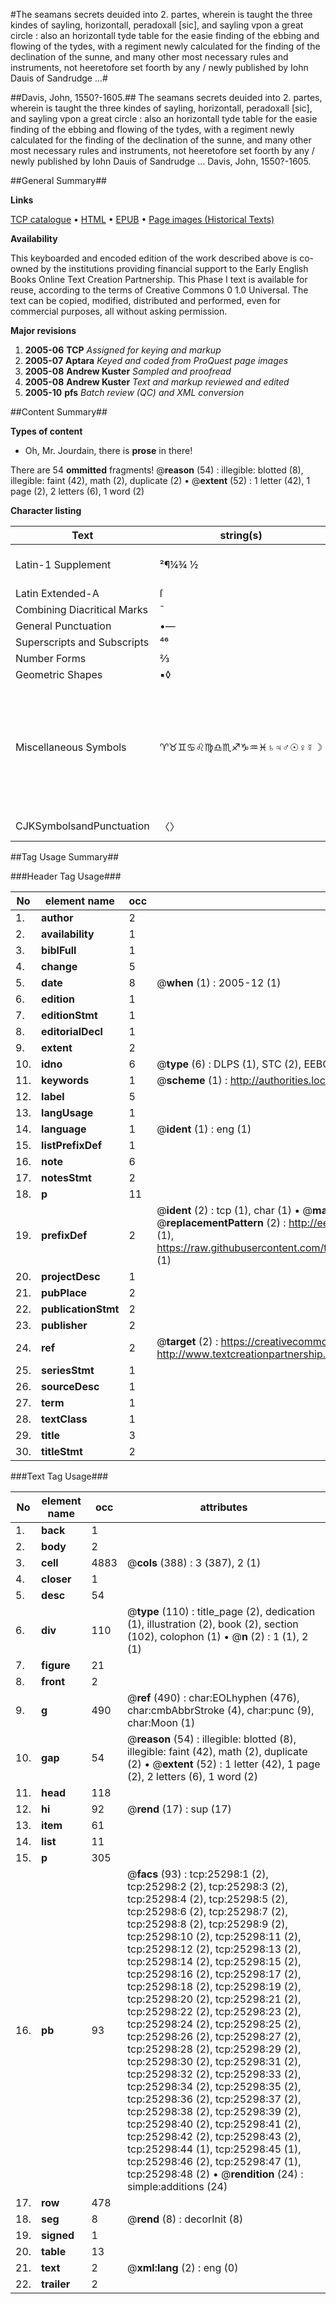 #The seamans secrets deuided into 2. partes, wherein is taught the three kindes of sayling, horizontall, peradoxall [sic], and sayling vpon a great circle : also an horizontall tyde table for the easie finding of the ebbing and flowing of the tydes, with a regiment newly calculated for the finding of the declination of the sunne, and many other most necessary rules and instruments, not heeretofore set foorth by any / newly published by Iohn Dauis of Sandrudge ...#

##Davis, John, 1550?-1605.##
The seamans secrets deuided into 2. partes, wherein is taught the three kindes of sayling, horizontall, peradoxall [sic], and sayling vpon a great circle : also an horizontall tyde table for the easie finding of the ebbing and flowing of the tydes, with a regiment newly calculated for the finding of the declination of the sunne, and many other most necessary rules and instruments, not heeretofore set foorth by any / newly published by Iohn Dauis of Sandrudge ...
Davis, John, 1550?-1605.

##General Summary##

**Links**

[TCP catalogue](http://www.ota.ox.ac.uk/tcp/)  • 
[HTML](http://tei.it.ox.ac.uk/tcp/Texts-HTML/free/A19/A19937.html)  • 
[EPUB](http://tei.it.ox.ac.uk/tcp/Texts-EPUB/free/A19/A19937.epub) • 
[Page images (Historical Texts)](https://data.historicaltexts.jisc.ac.uk/view?pubId=eebo-22270228e&pageId=eebo-22270228e-25298-1)

**Availability**

This keyboarded and encoded edition of the
	       work described above is co-owned by the institutions
	       providing financial support to the Early English Books
	       Online Text Creation Partnership. This Phase I text is
	       available for reuse, according to the terms of Creative
	       Commons 0 1.0 Universal. The text can be copied,
	       modified, distributed and performed, even for
	       commercial purposes, all without asking permission.

**Major revisions**

1. __2005-06__ __TCP__ *Assigned for keying and markup*
1. __2005-07__ __Aptara__ *Keyed and coded from ProQuest page images*
1. __2005-08__ __Andrew Kuster__ *Sampled and proofread*
1. __2005-08__ __Andrew Kuster__ *Text and markup reviewed and edited*
1. __2005-10__ __pfs__ *Batch review (QC) and XML conversion*

##Content Summary##

**Types of content**

  * Oh, Mr. Jourdain, there is **prose** in there!

There are 54 **ommitted** fragments! 
 @__reason__ (54) : illegible: blotted (8), illegible: faint (42), math (2), duplicate (2)  •  @__extent__ (52) : 1 letter (42), 1 page (2), 2 letters (6), 1 word (2)

**Character listing**


|Text|string(s)|codepoint(s)|
|---|---|---|
|Latin-1 Supplement|²¶¼¾ ½|178 182 188 190 160 189|
|Latin Extended-A|ſ|383|
|Combining             Diacritical Marks|̄|772|
|General Punctuation|•—|8226 8212|
|Superscripts             and Subscripts|⁴⁶|8308 8310|
|Number Forms|⅔|8532|
|Geometric Shapes|▪◊|9642 9674|
|Miscellaneous Symbols|♈♉♊♋♌♍♎♏♐♑♒♓♄♃♂☉♀☿☽|9800 9801 9802 9803 9804 9805 9806 9807 9808 9809 9810 9811 9796 9795 9794 9737 9792 9791 9789|
|CJKSymbolsandPunctuation|〈〉|12296 12297|

##Tag Usage Summary##

###Header Tag Usage###

|No|element name|occ|attributes|
|---|---|---|---|
|1.|__author__|2||
|2.|__availability__|1||
|3.|__biblFull__|1||
|4.|__change__|5||
|5.|__date__|8| @__when__ (1) : 2005-12 (1)|
|6.|__edition__|1||
|7.|__editionStmt__|1||
|8.|__editorialDecl__|1||
|9.|__extent__|2||
|10.|__idno__|6| @__type__ (6) : DLPS (1), STC (2), EEBO-CITATION (1), OCLC (1), VID (1)|
|11.|__keywords__|1| @__scheme__ (1) : http://authorities.loc.gov/ (1)|
|12.|__label__|5||
|13.|__langUsage__|1||
|14.|__language__|1| @__ident__ (1) : eng (1)|
|15.|__listPrefixDef__|1||
|16.|__note__|6||
|17.|__notesStmt__|2||
|18.|__p__|11||
|19.|__prefixDef__|2| @__ident__ (2) : tcp (1), char (1)  •  @__matchPattern__ (2) : ([0-9\-]+):([0-9IVX]+) (1), (.+) (1)  •  @__replacementPattern__ (2) : http://eebo.chadwyck.com/downloadtiff?vid=$1&page=$2 (1), https://raw.githubusercontent.com/textcreationpartnership/Texts/master/tcpchars.xml#$1 (1)|
|20.|__projectDesc__|1||
|21.|__pubPlace__|2||
|22.|__publicationStmt__|2||
|23.|__publisher__|2||
|24.|__ref__|2| @__target__ (2) : https://creativecommons.org/publicdomain/zero/1.0/ (1), http://www.textcreationpartnership.org/docs/. (1)|
|25.|__seriesStmt__|1||
|26.|__sourceDesc__|1||
|27.|__term__|1||
|28.|__textClass__|1||
|29.|__title__|3||
|30.|__titleStmt__|2||


###Text Tag Usage###

|No|element name|occ|attributes|
|---|---|---|---|
|1.|__back__|1||
|2.|__body__|2||
|3.|__cell__|4883| @__cols__ (388) : 3 (387), 2 (1)|
|4.|__closer__|1||
|5.|__desc__|54||
|6.|__div__|110| @__type__ (110) : title_page (2), dedication (1), illustration (2), book (2), section (102), colophon (1)  •  @__n__ (2) : 1 (1), 2 (1)|
|7.|__figure__|21||
|8.|__front__|2||
|9.|__g__|490| @__ref__ (490) : char:EOLhyphen (476), char:cmbAbbrStroke (4), char:punc (9), char:Moon (1)|
|10.|__gap__|54| @__reason__ (54) : illegible: blotted (8), illegible: faint (42), math (2), duplicate (2)  •  @__extent__ (52) : 1 letter (42), 1 page (2), 2 letters (6), 1 word (2)|
|11.|__head__|118||
|12.|__hi__|92| @__rend__ (17) : sup (17)|
|13.|__item__|61||
|14.|__list__|11||
|15.|__p__|305||
|16.|__pb__|93| @__facs__ (93) : tcp:25298:1 (2), tcp:25298:2 (2), tcp:25298:3 (2), tcp:25298:4 (2), tcp:25298:5 (2), tcp:25298:6 (2), tcp:25298:7 (2), tcp:25298:8 (2), tcp:25298:9 (2), tcp:25298:10 (2), tcp:25298:11 (2), tcp:25298:12 (2), tcp:25298:13 (2), tcp:25298:14 (2), tcp:25298:15 (2), tcp:25298:16 (2), tcp:25298:17 (2), tcp:25298:18 (2), tcp:25298:19 (2), tcp:25298:20 (2), tcp:25298:21 (2), tcp:25298:22 (2), tcp:25298:23 (2), tcp:25298:24 (2), tcp:25298:25 (2), tcp:25298:26 (2), tcp:25298:27 (2), tcp:25298:28 (2), tcp:25298:29 (2), tcp:25298:30 (2), tcp:25298:31 (2), tcp:25298:32 (2), tcp:25298:33 (2), tcp:25298:34 (2), tcp:25298:35 (2), tcp:25298:36 (2), tcp:25298:37 (2), tcp:25298:38 (2), tcp:25298:39 (2), tcp:25298:40 (2), tcp:25298:41 (2), tcp:25298:42 (2), tcp:25298:43 (2), tcp:25298:44 (1), tcp:25298:45 (1), tcp:25298:46 (2), tcp:25298:47 (1), tcp:25298:48 (2)  •  @__rendition__ (24) : simple:additions (24)|
|17.|__row__|478||
|18.|__seg__|8| @__rend__ (8) : decorInit (8)|
|19.|__signed__|1||
|20.|__table__|13||
|21.|__text__|2| @__xml:lang__ (2) : eng (0)|
|22.|__trailer__|2||
